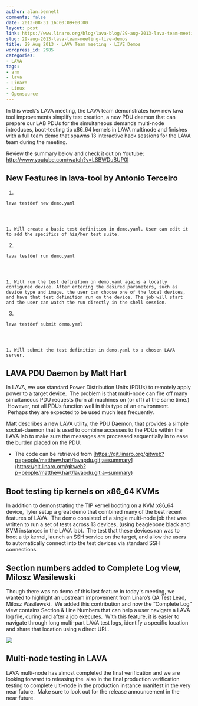 ```yaml
---
author: alan.bennett
comments: false
date: 2013-08-31 16:00:09+00:00
layout: post
link: https://www.linaro.org/blog/lava-blog/29-aug-2013-lava-team-meeting-live-demos/
slug: 29-aug-2013-lava-team-meeting-live-demos
title: 29 Aug 2013 - LAVA Team meeting - LIVE Demos
wordpress_id: 2985
categories:
- LAVA
tags:
- arm
- lava
- Linaro
- Linux
- Opensource
---
```


In this week's LAVA meeting, the LAVA team demonstrates how new lava tool improvements simplify test creation, a new PDU daemon that can prepare our LAB PDUs for the simultaneous demands multi-node introduces, boot-testing tip x86_64 kernels in LAVA multinode and finishes with a full team demo that spawns 13 interactive hack sessions for the LAVA team during the meeting.

Review the summary below and check it out on Youtube:
http://www.youtube.com/watch?v=LSBWDuBUP0I


## New Features in lava-tool by Antonio Terceiro





	
  1. 

    
    lava testdef new demo.yaml



	
    1. Will create a basic test definition in demo.yaml. User can edit it to add the specifics of his/her test suite.




	
  2. 

    
    lava testdef run demo.yaml



	
    1. Will run the test definifion on demo.yaml agains a locally configured device. After entering the desired parameters, such as device type and image, the user can choose one of the local devices, and have that test definition run on the device. The job will start and the user can watch the run directly in the shell session.




	
  3. 

    
    lava testdef submit demo.yaml



	
    1. Will submit the test definition in demo.yaml to a chosen LAVA server.







## LAVA PDU Daemon by Matt Hart




In LAVA, we use standard Power Distribution Units (PDUs) to remotely apply power to a target device.  The problem is that multi-node can fire off many simultaneous PDU requests (turn all machines on (or off) at the same time.)  However, not all PDUs function well in this type of an environment.  Perhaps they are expected to be used much less frequently.




Matt describes a new LAVA utility, the PDU Daemon, that provides a simple socket-daemon that is used to combine accesses to the PDUs within the LAVA lab to make sure the messages are processed sequentially in to ease the burden placed on the PDU.


- The code can be retrieved from [https://git.linaro.org/gitweb?p=people/matthew.hart/lavapdu.git;a=summary](https://git.linaro.org/gitweb?p=people/matthew.hart/lavapdu.git;a=summary)


## Boot testing tip kernels on x86_64 KVMs


In addition to demonstrating the TIP kernel booting on a KVM x86_64 device, Tyler setup a great demo that combined many of the best recent features of LAVA.  The demo consisted of a single multi-node job that was written to run a set of tests across 13 devices, (using beaglebone black and KVM instances in the LAVA lab).  The test that these devices ran was to boot a tip kernel, launch an SSH service on the target, and allow the users to automatically connect into the test devices via standard SSH connections.


## Section numbers added to Complete Log view, Milosz Wasilewski


Though there was no demo of this last feature in today's meeting, we wanted to highlight an upstream improvement from Linaro’s QA Test Lead, Milosz Wasilewski.  We added this contribution and now the “Complete Log” view contains Section & Line Numbers that can help a user navigate a LAVA log file, during and after a job executes.  With this feature, it is easier to navigate through long multi-part LAVA test logs, identify a specific location and share that location using a direct URL.

![](https://lh3.googleusercontent.com/MofTmMQDAGuNx96IY3PnO1E66_RBMreQ9zAPkNfKg5HLfOzRWaierlmEuhMoLSbVFuOgfZXXXvCvzj3V8Ae2nrAiLQ-pUv936A40cQ9uAq_l-aQeGrZdn6A2)


## Multi-node testing in LAVA


LAVA multi-node has almost completed the final verification and we are looking forward to releasing the  also in the final production verification testing to complete ulti-node in the production instance manifest in the very near future.  Make sure to look out for the release announcement in the near future.
